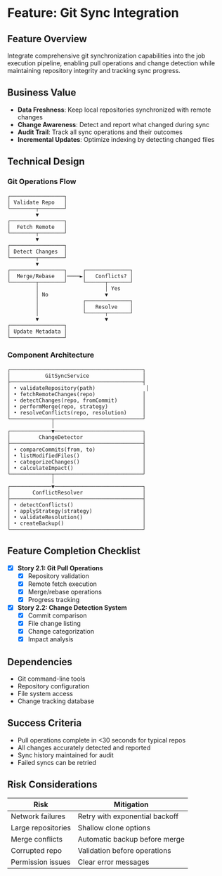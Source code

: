 # Feature: Git Sync Integration

## Feature Overview

Integrate comprehensive git synchronization capabilities into the job execution pipeline, enabling pull operations and change detection while maintaining repository integrity and tracking sync progress.

## Business Value

- **Data Freshness**: Keep local repositories synchronized with remote changes
- **Change Awareness**: Detect and report what changed during sync
- **Audit Trail**: Track all sync operations and their outcomes
- **Incremental Updates**: Optimize indexing by detecting changed files

## Technical Design

### Git Operations Flow

```
┌─────────────────┐
│ Validate Repo   │
└────────┬────────┘
         ▼
┌─────────────────┐
│  Fetch Remote   │
└────────┬────────┘
         ▼
┌─────────────────┐
│ Detect Changes  │
└────────┬────────┘
         ▼
┌─────────────────┐     ┌──────────────┐
│  Merge/Rebase   │────►│   Conflicts? │
└────────┬────────┘     └──────┬───────┘
         │                     │ Yes
         │ No                  ▼
         │              ┌──────────────┐
         │              │   Resolve    │
         │              └──────┬───────┘
         ▼                     ▼
┌─────────────────┐
│ Update Metadata │
└─────────────────┘
```

### Component Architecture

```
┌──────────────────────────────────────────┐
│           GitSyncService                 │
├──────────────────────────────────────────┤
│ • validateRepository(path)                │
│ • fetchRemoteChanges(repo)               │
│ • detectChanges(repo, fromCommit)        │
│ • performMerge(repo, strategy)           │
│ • resolveConflicts(repo, resolution)     │
└─────────────┬────────────────────────────┘
              │
┌─────────────▼────────────────────────────┐
│         ChangeDetector                   │
├──────────────────────────────────────────┤
│ • compareCommits(from, to)               │
│ • listModifiedFiles()                    │
│ • categorizeChanges()                    │
│ • calculateImpact()                      │
└─────────────┬────────────────────────────┘
              │
┌─────────────▼────────────────────────────┐
│       ConflictResolver                   │
├──────────────────────────────────────────┤
│ • detectConflicts()                      │
│ • applyStrategy(strategy)                │
│ • validateResolution()                   │
│ • createBackup()                         │
└──────────────────────────────────────────┘
```

## Feature Completion Checklist

- [x] **Story 2.1: Git Pull Operations**
  - [x] Repository validation
  - [x] Remote fetch execution
  - [x] Merge/rebase operations
  - [x] Progress tracking

- [x] **Story 2.2: Change Detection System**
  - [x] Commit comparison
  - [x] File change listing
  - [x] Change categorization
  - [x] Impact analysis

## Dependencies

- Git command-line tools
- Repository configuration
- File system access
- Change tracking database

## Success Criteria

- Pull operations complete in <30 seconds for typical repos
- All changes accurately detected and reported
- Sync history maintained for audit
- Failed syncs can be retried

## Risk Considerations

| Risk | Mitigation |
|------|------------|
| Network failures | Retry with exponential backoff |
| Large repositories | Shallow clone options |
| Merge conflicts | Automatic backup before merge |
| Corrupted repo | Validation before operations |
| Permission issues | Clear error messages |